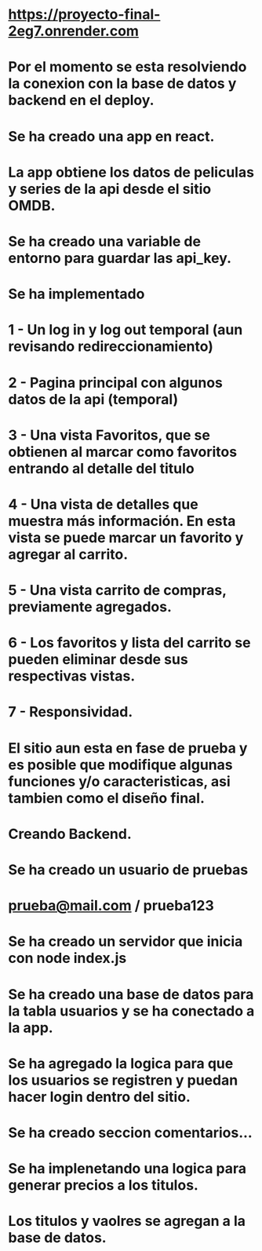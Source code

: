 # https://proyecto-final-2eg7.onrender.com
# Por el momento se esta resolviendo la conexion con la base de datos y backend en el deploy.
# Se ha creado una app en react.
# La app obtiene los datos de peliculas y series de la api desde el sitio OMDB.
# Se ha creado una variable de entorno para guardar las api_key.
# Se ha implementado
# 1 - Un log in y log out temporal (aun revisando redireccionamiento)
# 2 - Pagina principal con algunos datos de la api (temporal)
# 3 - Una vista Favoritos, que se obtienen al marcar como favoritos entrando al detalle del titulo
# 4 - Una vista de detalles que muestra más información. En esta vista se puede marcar un favorito y agregar al carrito.
# 5 - Una vista carrito de compras, previamente agregados.
# 6 - Los favoritos y lista del carrito se pueden eliminar desde sus respectivas vistas.
# 7 - Responsividad.
# El sitio aun esta en fase de prueba y es posible que modifique algunas funciones y/o caracteristicas, asi tambien como el diseño final.

# Creando Backend.
# Se ha creado un usuario de pruebas
# prueba@mail.com / prueba123
# Se ha creado un servidor que inicia con node index.js 
# Se ha creado una base de datos para la tabla usuarios y se ha conectado a la app.
# Se ha agregado la logica para que los usuarios se registren y puedan hacer login dentro del sitio.
# Se ha creado seccion comentarios...
# Se ha implenetando una logica para generar precios a los titulos.
# Los titulos y vaolres se agregan a la base de datos.
